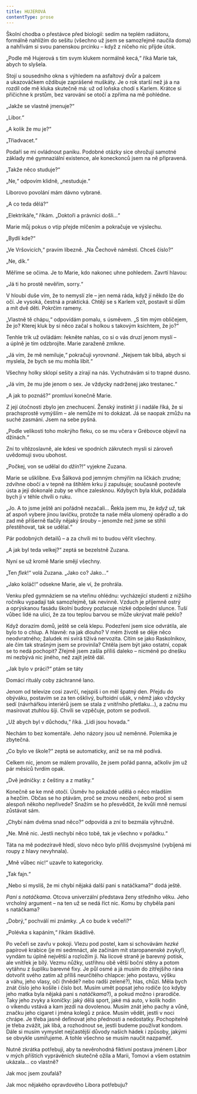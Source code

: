 ```yaml
---
title: HUJEROVÁ
contentType: prose
---
```


Školní chodba o přestávce před biologií: sedím na teplém radiátoru, formálně nahlížím do sešitu (všechno už jsem se samozřejmě na­učila doma) a nahřívám si svou panenskou prcinku – když z ničeho nic přijde útok.

„Podle mě Hujerová s tim svym klukem normálně kecá,“ říká Marie tak, abych to slyšela.

Stojí u sousedního okna s výhledem na asfaltový dvůr a palcem a ukazováčkem oždibuje zaprášené muškáty. Je o rok starší než já a na rozdíl ode mě kluka skutečně má: už od loňska chodí s Karlem. Krátce si přičichne k prstům, bez varování se otočí a zpříma na mě pohlédne.

„Jakže se vlastně jmenuje?“

„Libor.“

„A kolik že mu je?“

„Třiadvacet.“

Podaří se mi ovládnout paniku. Podobné otázky sice ohrožují samotné základy mé gymnaziální existence, ale koneckonců jsem na ně připravená.

„Takže něco studuje?“

„Ne,“ odpovím klidně, „nestuduje.“

Liborovo povolání mám dávno vybrané.

„A co teda dělá?“

„Elektrikáře,“ říkám. „Doktoři a právníci došli…“

Marie můj pokus o vtip přejde mlčením a pokračuje ve výslechu.

„Bydlí kde?“

„Ve Vršovicích,“ pravím líbezně. „Na Čechově náměstí. Chceš číslo?“

„Ne, dík.“

Měříme se očima. Je to Marie, kdo nakonec uhne pohledem. Zavrtí hlavou:

„Já ti ho prostě nevěřim, sorry.“

V hloubi duše vím, že to nemyslí zle – jen nemá ráda, když jí někdo lže do očí. Je vysoká, čestná a praktická. Chtějí se s Karlem vzít, postavit si dům a mít dvě děti. Pokrčím rameny.

„Vlastně tě chápu,“ odpovídám pomalu, s úsměvem. „S tím mým obličejem, že jo? Kterej kluk by si něco začal s holkou s takovým ksichtem, že jo?“

Tenhle trik už ovládám: řekněte nahlas, co si o vás druzí jenom myslí – a úplně je tím odzbrojíte. Marie zaraženě zmlkne.

„Já vím, že mě nemiluje,“ pokračuji _vyrovnaně_. „Nejsem tak blbá, abych si myslela, že bych se mu mohla líbit.“

Všechny holky sklopí sešity a zírají na nás. Vychutnávám si to trapné dusno.

„Já vím, že mu jde jenom o sex. Je vždycky nadrženej jako trestanec.“

„A jak to poznáš?“ promluví konečně Marie.

Z její útočnosti zbylo jen znechucení. Ženský instinkt jí i nadále říká, že si prachsprostě vymýšlím – ale nemůže mi to dokázat. Já se naopak zmůžu na suché zasmání. Jsem na sebe pyšná.

„Podle velikosti toho mokrýho fleku, co se mu včera v Grébovce objevil na džínách.“

Zní to vítězoslavně, ale kdesi ve spodních zákrutech mysli si zároveň uvědomuji svou ubohost.

„Počkej, von se udělal do _džín_?!“ vyjekne Zuzana.

Marie se ušklíbne. Eva Šálková pod jemným chmýřím na líčkách zrudne; zdvihne obočí a v tepně na štíhlém krku jí zapulsuje; současně pootevře ústa a její dokonalé zuby se vlhce zalesknou. Kdybych byla kluk, požádala bych ji v téhle chvíli o ruku.

„Jo. A to jsme ještě ani pořádně nezačali… Řekla jsem mu, že _když už_, tak ať aspoň vybere jinou lavičku, protože ta naše měla ulomený opěradlo a do zad mě příšerně tlačily nějaký šrouby – jenomže než jsme se stihli přestěhovat, tak se udělal.“

Pár podobných detailů – a za chvíli mi to budou věřit všechny.

„A jak byl teda velkej?“ zeptá se bezelstně Zuzana.

Nyní se už kromě Marie smějí všechny.

„Ten _flek_!“ volá Zuzana. „Jako co? Jako…“

„Jako koláč!“ odsekne Marie, ale ví, že prohrála.

  

Venku před gymnáziem se na vteřinu ohlédnu: vycházející studenti z nižšího ročníku vypadají tak samozřejmě, tak nevinně. Vzduch je příjemně ostrý a oprýskanou fasádu školní budovy pozlacuje nízké odpolední slunce. Tuší vůbec lidé na ulici, že za tou teplou barvou se může ukrývat malé peklo?

Když dorazím domů, ještě se celá klepu. Podezření jsem sice odvrátila, ale bylo to o chlup. A hlavně: na jak dlouho? V mém životě se děje něco neodvratného; žaludek mi svírá tíživá nervozita. Cítím se jako Raskolnikov, ale čím tak strašným jsem se provinila? Chtěla jsem být jako ostatní, copak se to nedá pochopit? Zřejmě jsem zašla příliš daleko – nicméně po dnešku mi nezbývá nic jiného, než zajít ještě dál.

„Jak bylo v práci?“ ptám se táty

Domácí rituály coby záchranné lano.

Jenom od televize cosi zavrčí, nejspíš i on měl špatný den. Pře­jdu do obýváku, postavím se za ten ošklivý, buřtoidní ušák, v němž jako vždycky sedí (návrhářkou interiérů jsem se stala z vnitřního přetlaku…), a začnu mu masírovat ztuhlou šíji. Chvíli se vzpěčuje, potom se podvolí.

„Už abych byl v důchodu,“ říká. „Lidi jsou hovada.“

Nechám to bez komentáře. Jeho názory jsou už neměnné. Polemika je zbytečná.

„Co bylo ve škole?“ zeptá se automaticky, aniž se na mě podívá.

Celkem nic, jenom se málem provalilo, že jsem pořád panna, ačkoliv jim už pár měsíců tvrdím opak.

„Dvě jedničky: z češtiny a z matiky.“

Konečně se ke mně otočí. Úsměv ho pokaždé udělá o něco mladším a hezčím. Občas se ho ptávám, proč se znovu neožení, nebo proč si sem alespoň někoho nepřivede? Snažím se ho přesvědčit, že kvůli mně nemusí zůstávat sám.

„Chybí nám dvěma snad něco?“ odpovídá a zní to bezmála výhružně.

„Ne. Mně nic. Jestli nechybí něco tobě, tak je všechno v pořádku.“

Táta na mě podezíravě hledí, slovo něco bylo příliš dvojsmyslné (vybíjená mi roupy z hlavy nevyhnala).

„Mně vůbec nic!“ uzavře to kategoricky.

„Tak fajn.“

„Nebo si myslíš, že mi chybí nějaká další pani s natáčkama?“ dodá ještě.

_Pani s natáčkama_. Otcova univerzální představa ženy středního věku. Jeho vrcholný argument – na ten už se nedá říct nic. Komu by chyběla pani s natáčkama?

„Dobrý,“ pochválí mi známky. „A co bude k večeři?“

„Polévka s kapáním,“ říkám škádlivě.

  

Po večeři se zavřu v pokoji. Vlezu pod postel, kam si schovávám _hezké_ papírové krabice (je mi sedmnáct, ale začínám mít staropanenské zvyky!), vyndám tu úplně největší a rozložím ji. Na lícové straně je barevný potisk, ale vnitřek je bílý. Vezmu nůžky, ustřihnu obě větší boční stěny a potom vytáhnu z šuplíku barevné fixy. Je půl osmé a já musím do zítřejšího rána dotvořit svého zatím až příliš neurčitého chlapce: jeho postavu, výšku a váhu, jeho vlasy, oči (hnědé? nebo radši zelené?), hlas, chůzi. Měla bych znát číslo jeho košile i číslo bot. Musím umět popsat jeho rodiče (co kdyby jeho matka byla nějaká pani s _natáčkama_?), a pokud možno i prarodiče. Taky jeho zvyky a koníčky: jaký dělá sport, jaké má auto, v kolik hodin o víkendu vstává a kam jezdí na dovolenou. Musím znát jeho pachy a vůně, značku jeho cigaret i jména kolegů z práce. Musím vědět, jestli v noci chrápe. Je třeba jasně definovat jeho přednosti a nedostatky. Pochopitelně je třeba zvážit, jak líbá, a rozhodnout se, jestli budeme používat kondom. Dále si musím vymyslet nejčastější důvody našich hádek i způsoby, jakými se obvykle usmiřujeme. A tohle všechno se musím naučit nazpaměť.

Nutně zkrátka potřebuji, aby ta nevěrohodná fiktivní postava jménem Libor v mých příštích vyprávěních skutečně ožila a Marii, Tomovi a všem ostatním ukázala… co vlastně?

Jak moc jsem zoufalá?

Jak moc nějakého opravdového Libora potřebuju?
